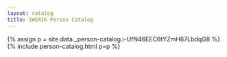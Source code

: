 ```yaml
---
layout: catalog
title: SWERIK Person Catalog
---
```

{% assign p = site.data._person-catalog.i-UfN46EEC6tYZmH67LbdqG8 %}
{% include person-catalog.html p=p %}

